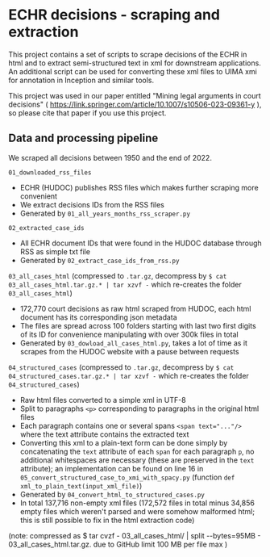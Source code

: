 # ECHR decisions - scraping and extraction

This project contains a set of scripts to scrape decisions of the ECHR in html and to extract semi-structured text in xml for downstream applications. An additional script can be used for converting these xml files to UIMA xmi for annotation in Inception and similar tools.

This project was used in our paper entitled "Mining legal arguments in court decisions" ( https://link.springer.com/article/10.1007/s10506-023-09361-y ), so please cite that paper if you use this project.


## Data and processing pipeline

We scraped all decisions between 1950 and the end of 2022.

`01_downloaded_rss_files`

* ECHR (HUDOC) publishes RSS files which makes further scraping more convenient
* We extract decisions IDs from the RSS files
* Generated by `01_all_years_months_rss_scraper.py`

`02_extracted_case_ids`

* All ECHR document IDs that were found in the HUDOC database through RSS as simple txt file
* Generated by `02_extract_case_ids_from_rss.py`

`03_all_cases_html` (compressed to `.tar.gz`, decompress by `$ cat 03_all_cases_html.tar.gz.* | tar xzvf -` which re-creates the folder `03_all_cases_html`)

* 172,770 court decisions as raw html scraped from HUDOC, each html document has its corresponding json metadata
* The files are spread across 100 folders starting with last two first digits of its ID for convenience manipulating with over 300k files in total
* Generated by `03_dowload_all_cases_html.py`, takes a lot of time as it scrapes from the HUDOC website with a pause between requests

`04_structured_cases`  (compressed to `.tar.gz`, decompress by `$ cat 04_structured_cases.tar.gz.* | tar xzvf -` which re-creates the folder `04_structured_cases`)

* Raw html files converted to a simple xml in UTF-8
* Split to paragraphs `<p>` corresponding to paragraphs in the original html files
* Each paragraph contains one or several spans `<span text="..."/>` where the text attribute contains the extracted text
* Converting this xml to a plain-text form can be done simply by concatenating the `text` attribute of each `span` for each paragraph `p`, no additional whitespaces are necessary (these are preserved in the `text` attribute); an implementation can be found on line 16 in `05_convert_structured_case_to_xmi_with_spacy.py` (function `def xml_to_plain_text(input_xml_file)`)
* Generated by `04_convert_html_to_structured_cases.py`
* In total 137,716 non-empty xml files (172,572 files in total minus 34,856 empty files which weren't parsed and were somehow malformed html; this is still possible to fix in the html extraction code)

(note: compressed as
$ tar cvzf - 03_all_cases_html/ | split --bytes=95MB - 03_all_cases_html.tar.gz.
due to GitHub limit 100 MB per file max )